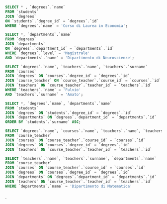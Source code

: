 <!-- Joins: -->
<!-- Selezionare tutti gli studenti iscritti al Corso di Laurea in Economia -->
```sql
SELECT * , `degrees`.`name`
FROM `students`
JOIN `degrees`
ON `students`.`degree_id` = `degrees`.`id`
WHERE `degrees`.`name` = 'Corso di Laurea in Economia';
```
<!-- Selezionare tutti i Corsi di Laurea Magistrale del Dipartimento di Neuroscienze -->
```sql
SELECT *, `departments`.`name`
FROM `degrees`
JOIN `departments`
ON `degrees`.`department_id` = `departments`.`id`
WHERE `degrees`.`level` = 'Magistrale'
AND `departments`.`name` = 'Dipartimento di Neuroscienze';
```
<!-- Selezionare tutti i corsi in cui insegna Fulvio Amato (id=44) -->
```sql
SELECT `degrees`.`name`, `teachers`.`name`, `teachers`.`surname`
FROM `courses`
JOIN `degrees` ON `courses`.`degree_id` = `degrees`.`id`                              
JOIN `course_teacher` ON `course_teacher`.`course_id` = `courses`.`id`
JOIN `teachers` ON `course_teacher`.`teacher_id` = `teachers`.`id`
WHERE `teachers`.`name` = 'Fulvio'
AND `teachers`.`surname` = 'Amato';
```
<!-- Selezionare tutti gli studenti con i dati relativi al corso di laurea a cui sono iscritti e il relativo dipartimento, in ordine alfabetico per cognome e nome -->
```sql
SELECT *, `degrees`.`name`, `departments`.`name`
FROM `students`
JOIN `degrees` ON `students`.`degree_id` = `degrees`.`id`
JOIN `departments` ON `degrees`.`department_id` = `departments`.`id`
ORDER BY `students`.`surname` ASC;
```
<!-- Selezionare tutti i corsi di laurea con i relativi corsi e insegnanti -->
```sql
SELECT `degrees`.`name`, `courses`.`name`, `teachers`.`name`, `teachers`.`surname`
FROM `course_teacher`
JOIN `courses` ON `course_teacher`.`course_id` = `courses`.`id`
JOIN `degrees` ON `courses`.`degree_id` = `degrees`.`id`
JOIN `teachers` ON `course_teacher`.`teacher_id` = `teachers`.`id`
```
<!-- Selezionare tutti i docenti che insegnano nel Dipartimento di Matematica (54) -->
```sql
SELECT `teachers`.`name`, `teachers`.`surname`, `departments`.`name`
FROM `course_teacher`
JOIN `courses` ON `course_teacher`.`course_id` = `courses`.`id`
JOIN `degrees` ON `courses`.`degree_id` = `degrees`.`id`
JOIN `departments` ON `degrees`.`department_id` = `departments`.`id`
JOIN `teachers` ON `course_teacher`.`teacher_id` = `teachers`.`id`
WHERE `departments`.`name` = 'Dipartimento di Matematica'
```
<!-- BONUS: Selezionare per ogni studente il numero di tentativi sostenuti per ogni esame, stampando anche il voto massimo. Successivamente, filtrare i tentativi con voto minimo 18. -->
```sql
```

`